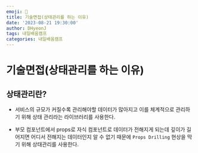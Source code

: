 ```yaml
---
emoji: 📝
title: 기술면접(상태관리를 하는 이유)
date: '2023-08-21 19:30:00'
author: DHyeonJ
tags: 내일배움캠프
categories: 내일배움캠프
---
```


# 기술면접(상태관리를 하는 이유)

## 상태관리란?

- 서비스의 규모가 커질수록 관리해야할 데이터가 많아지고 이를 체계적으로 관리하기 위해 상태 관리라는 라이브러리를 사용한다.

- 부모 컴포넌트에서 props로 자식 컴포넌트로 데이터가 전해지게 되는데 깊이가 길어지면 어디서 전해지는 데이터인지 알 수 없기 때문에 `Props Drilling` 현상을 막기 위해 상태관리를 사용한다.

```toc

```
